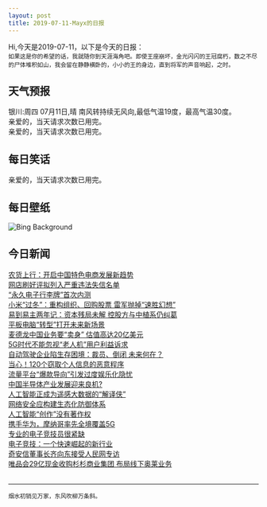 ```yaml
---
layout: post
title: 2019-07-11-Mayx的日报
---
```


Hi,今天是2019-07-11，以下是今天的日报：<br><small>
如果这是你的希望的话，我就随你到天涯海角吧。即使王座崩坏，金光闪闪的王冠腐朽，数之不尽的尸体堆积如山，我会留在静静横卧的，小小的王的身边，直到将军的声音响起，之时。</small><!--more-->
## 天气预报
银川:周四 07月11日,晴 南风转持续无风向,最低气温19度，最高气温30度。<br>亲爱的，当天请求次数已用完。<br>亲爱的，当天请求次数已用完。
## 每日笑话
亲爱的，当天请求次数已用完。
## 每日壁纸
![Bing Background](https://cn.bing.com/th?id=OHR.KingsWalkway_EN-US7409391590_1920x1080.jpg&rf=LaDigue_1920x1080.jpg&pid=hp "Visitors on El Caminito del Rey in the province of Málaga, Spain (© Ken Welsh/Alamy)")
## 今日新闻

[农货上行：开启中国特色电商发展新趋势](http://it.people.com.cn/n1/2019/0711/c1009-31227742.html)   
[网店刷好评拟列入严重违法失信名单](http://it.people.com.cn/n1/2019/0711/c1009-31226990.html)   
[“永久电子行李牌”首次内测](http://it.people.com.cn/n1/2019/0711/c1009-31226998.html)   
[小米“过冬”：重构组织、回购股票 雷军抛掉“速胜幻想”](http://it.people.com.cn/n1/2019/0711/c1009-31227102.html)   
[易到易主两年记：资本残局未解 控股方与中植系仍纠葛](http://it.people.com.cn/n1/2019/0711/c1009-31227115.html)   
[平板电脑“转型”打开未来新场景](http://it.people.com.cn/n1/2019/0711/c1009-31226805.html)   
[麦德龙中国业务要“卖身” 估值高达20亿美元](http://it.people.com.cn/n1/2019/0711/c1009-31226842.html)   
[5G时代不能忽视“老人机”用户利益诉求](http://it.people.com.cn/n1/2019/0711/c1009-31227391.html)   
[自动驾驶企业陷生存困境：裁员、倒闭 未来何在？](http://it.people.com.cn/n1/2019/0711/c1009-31227253.html)   
[当心！120个窃取个人信息的恶意程序](http://it.people.com.cn/n1/2019/0711/c1009-31227283.html)   
[流量平台“爆款导向”引发过度娱乐化隐忧](http://it.people.com.cn/n1/2019/0711/c1009-31227379.html)   
[中国半导体产业发展迎来良机?](http://it.people.com.cn/n1/2019/0711/c1009-31226866.html)   
[人工智能正成为遥感大数据的“解译侠”](http://it.people.com.cn/n1/2019/0711/c1009-31226786.html)   
[网络安全应构建生态化防御体系](http://it.people.com.cn/n1/2019/0711/c1009-31226784.html)   
[人工智能“创作”没有著作权](http://it.people.com.cn/n1/2019/0711/c1009-31227197.html)   
[携手华为，摩纳哥率先全境覆盖5G](http://it.people.com.cn/n1/2019/0711/c1009-31227216.html)   
[专业的电子竞技员很紧缺](http://it.people.com.cn/n1/2019/0711/c1009-31227227.html)   
[电子竞技：一个快速崛起的新行业](http://it.people.com.cn/n1/2019/0711/c1009-31226841.html)   
[奇安信董事长齐向东接受人民网专访](http://it.people.com.cn/n1/2019/0709/c1009-31223631.html)   
[唯品会29亿现金收购杉杉商业集团 布局线下奥莱业务](http://it.people.com.cn/n1/2019/0710/c1009-31226442.html)   
<br />

***

<small>烟水初销见万家，东风吹柳万条斜。</small>

